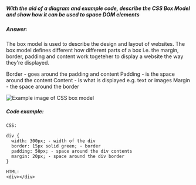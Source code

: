 ##### With the aid of a diagram and example code, describe the CSS Box Model and show how it can be used to space DOM elements

##### Answer:
The box model is used to describe the design and layout of websites. The box model defines different how different parts of a box i.e. the margin, border, padding and content work togeteher to display a website the way they're displayed. 

Border - goes around the padding and content
Padding - is the space around the content
Content - is what is displayed e.g. text or images
Margin - the space around the border

![Example image of CSS box model](https://www.washington.edu/accesscomputing/webd2/student/unit3/images/boxmodel.gif)

##### Code example:
```
CSS:

div {
  width: 300px; - width of the div
  border: 15px solid green; - border
  padding: 50px; - space around the div contents 
  margin: 20px; - space around the div border
}

HTML:
<div></div>
```
